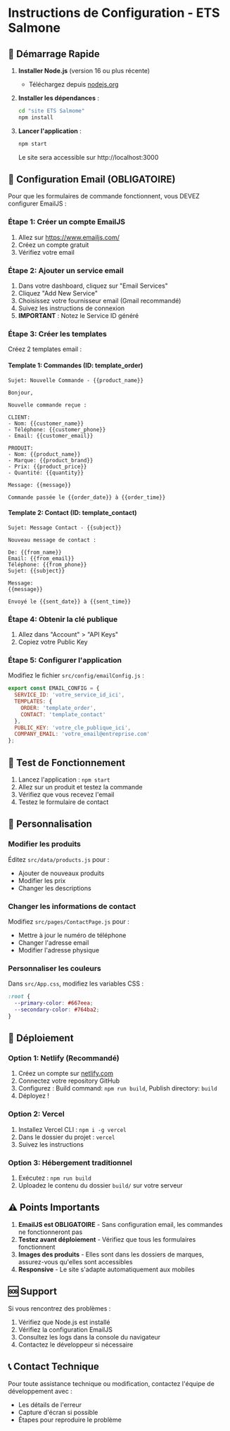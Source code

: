 # Instructions de Configuration - ETS Salmone

## 🚀 Démarrage Rapide

1. **Installer Node.js** (version 16 ou plus récente)
   - Téléchargez depuis [nodejs.org](https://nodejs.org/)

2. **Installer les dépendances** :
   ```bash
   cd "site ETS Salmome"
   npm install
   ```

3. **Lancer l'application** :
   ```bash
   npm start
   ```
   Le site sera accessible sur http://localhost:3000

## 📧 Configuration Email (OBLIGATOIRE)

Pour que les formulaires de commande fonctionnent, vous DEVEZ configurer EmailJS :

### Étape 1: Créer un compte EmailJS
1. Allez sur https://www.emailjs.com/
2. Créez un compte gratuit
3. Vérifiez votre email

### Étape 2: Ajouter un service email
1. Dans votre dashboard, cliquez sur "Email Services"
2. Cliquez "Add New Service"
3. Choisissez votre fournisseur email (Gmail recommandé)
4. Suivez les instructions de connexion
5. **IMPORTANT** : Notez le Service ID généré

### Étape 3: Créer les templates
Créez 2 templates email :

#### Template 1: Commandes (ID: template_order)
```
Sujet: Nouvelle Commande - {{product_name}}

Bonjour,

Nouvelle commande reçue :

CLIENT:
- Nom: {{customer_name}}
- Téléphone: {{customer_phone}}
- Email: {{customer_email}}

PRODUIT:
- Nom: {{product_name}}
- Marque: {{product_brand}}
- Prix: {{product_price}}
- Quantité: {{quantity}}

Message: {{message}}

Commande passée le {{order_date}} à {{order_time}}
```

#### Template 2: Contact (ID: template_contact)
```
Sujet: Message Contact - {{subject}}

Nouveau message de contact :

De: {{from_name}}
Email: {{from_email}}
Téléphone: {{from_phone}}
Sujet: {{subject}}

Message:
{{message}}

Envoyé le {{sent_date}} à {{sent_time}}
```

### Étape 4: Obtenir la clé publique
1. Allez dans "Account" > "API Keys"
2. Copiez votre Public Key

### Étape 5: Configurer l'application
Modifiez le fichier `src/config/emailConfig.js` :

```javascript
export const EMAIL_CONFIG = {
  SERVICE_ID: 'votre_service_id_ici',
  TEMPLATES: {
    ORDER: 'template_order',
    CONTACT: 'template_contact'
  },
  PUBLIC_KEY: 'votre_cle_publique_ici',
  COMPANY_EMAIL: 'votre_email@entreprise.com'
};
```

## 📱 Test de Fonctionnement

1. Lancez l'application : `npm start`
2. Allez sur un produit et testez la commande
3. Vérifiez que vous recevez l'email
4. Testez le formulaire de contact

## 🔧 Personnalisation

### Modifier les produits
Éditez `src/data/products.js` pour :
- Ajouter de nouveaux produits
- Modifier les prix
- Changer les descriptions

### Changer les informations de contact
Modifiez `src/pages/ContactPage.js` pour :
- Mettre à jour le numéro de téléphone
- Changer l'adresse email
- Modifier l'adresse physique

### Personnaliser les couleurs
Dans `src/App.css`, modifiez les variables CSS :
```css
:root {
  --primary-color: #667eea;
  --secondary-color: #764ba2;
}
```

## 🚀 Déploiement

### Option 1: Netlify (Recommandé)
1. Créez un compte sur [netlify.com](https://netlify.com)
2. Connectez votre repository GitHub
3. Configurez : Build command: `npm run build`, Publish directory: `build`
4. Déployez !

### Option 2: Vercel
1. Installez Vercel CLI : `npm i -g vercel`
2. Dans le dossier du projet : `vercel`
3. Suivez les instructions

### Option 3: Hébergement traditionnel
1. Exécutez : `npm run build`
2. Uploadez le contenu du dossier `build/` sur votre serveur

## ⚠️ Points Importants

1. **EmailJS est OBLIGATOIRE** - Sans configuration email, les commandes ne fonctionneront pas
2. **Testez avant déploiement** - Vérifiez que tous les formulaires fonctionnent
3. **Images des produits** - Elles sont dans les dossiers de marques, assurez-vous qu'elles sont accessibles
4. **Responsive** - Le site s'adapte automatiquement aux mobiles

## 🆘 Support

Si vous rencontrez des problèmes :
1. Vérifiez que Node.js est installé
2. Vérifiez la configuration EmailJS
3. Consultez les logs dans la console du navigateur
4. Contactez le développeur si nécessaire

## 📞 Contact Technique

Pour toute assistance technique ou modification, contactez l'équipe de développement avec :
- Les détails de l'erreur
- Capture d'écran si possible
- Étapes pour reproduire le problème